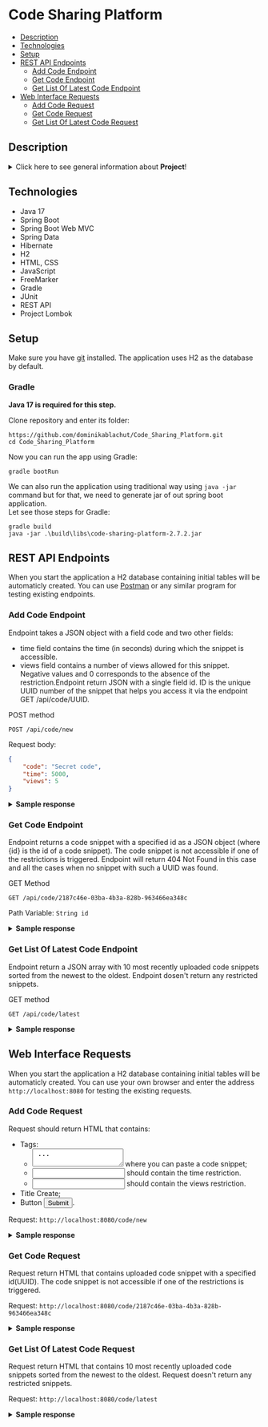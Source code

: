 # Code Sharing Platform
* [Description](#description)
* [Technologies](#technologies)
* [Setup](#setup)
* [REST API Endpoints](#rest-api-endpoints)
    * [Add Code Endpoint](#add-code-endpoint)
    * [Get Code Endpoint](#get-code-endpoint)
    * [Get List Of Latest Code Endpoint](#get-list-of-latest-code-endpoint)
* [Web Interface Requests](#web-interface-requests)
    * [Add Code Request](#add-code-request)
    * [Get Code Request](#get-code-request)
    * [Get List Of Latest Code Request](#get-list-of-latest-code-request)

## Description

<details>
<summary>Click here to see general information about <b>Project</b>!</summary>

Web application that allows to share code. WEB interface and REST API has been implemented. The user can add a code snippets, specifying the time for which it will be 
available in the database and the number of its possible views. If one above-mentioned restrictions is reached, the code is automatically removed from the databse. The 
user can also view the added code after entering its UUID or can view the last 10 added code snippets that were not restricted with a limit of the number of views or
viewing time.

The idea for project cames from Java Beckend Developer track in [JetBrains Academy](https://www.jetbrains.com/academy/).
</details>

## Technologies

<ul>
  <li>Java 17</li>
  <li>Spring Boot</li>
  <li>Spring Boot Web MVC</li>
  <li>Spring Data</li>
  <li>Hibernate</li>
  <li>H2</li>
  <li>HTML, CSS</li>
  <li>JavaScript</li>
  <li>FreeMarker</li>
  <li>Gradle</li>
  <li>JUnit</li>
  <li>REST API</li>
  <li>Project Lombok</li>
</ul>

## Setup

Make sure you have [git](https://git-scm.com/) installed. The application uses H2 as the database by default.

### Gradle

<b>Java 17 is required for this step.</b>

Clone repository and enter its folder:

```
https://github.com/dominikablachut/Code_Sharing_Platform.git
cd Code_Sharing_Platform
```

Now you can run the app using Gradle:

```
gradle bootRun
```

We can also run the application using traditional way using ```java -jar``` command but for that, we need to generate jar of out spring boot application.  
Let see those steps for Gradle:

```
gradle build
java -jar .\build\libs\code-sharing-platform-2.7.2.jar
```

## REST API Endpoints

When you start the application a H2 database containing initial tables will be automaticly created. You can use [Postman](https://www.postman.com) or any similar 
program for testing existing endpoints.

### Add Code Endpoint

Endpoint takes a JSON object with a field code and two other fields:
- time field contains the time (in seconds) during which the snippet is accessible.
- views field contains a number of views allowed for this snippet.
Negative values and 0 corresponds to the absence of the restriction.Endpoint return JSON with a single field id. ID is the unique UUID number of the snippet that helps you
access it via the endpoint GET /api/code/UUID.

POST method

```POST /api/code/new```

Request body:
```json
{
    "code": "Secret code",
    "time": 5000,
    "views": 5
}
```

<details>
<summary><b>Sample response</b></summary>
<p>
  
```json 
{ 
   "id" : "2187c46e-03ba-4b3a-828b-963466ea348c" 
}
```
 
</p>
</details>

### Get Code Endpoint

Endpoint  returns a code snippet with a specified id as a JSON object (where {id} is the id of a code snippet). The code snippet is not accessible if one of the 
restrictions is triggered. Endpoint will return 404 Not Found in this case and all the cases when no snippet with such a UUID was found.

GET Method

```GET /api/code/2187c46e-03ba-4b3a-828b-963466ea348c```

Path Variable:
```String id```

<details>
<summary><b>Sample response</b></summary>
<p>

```json 
{
    "code": "Secret code",
    "date": "2020/05/05 12:01:45",
    "time": 4995,
    "views": 4
}
```

</p>
</details>

### Get List Of Latest Code Endpoint

Endpoint return a JSON array with 10 most recently uploaded code snippets sorted from the newest to the oldest. Endpoint dosen't return any restricted snippets.

GET method

```GET /api/code/latest```

<details>
<summary><b>Sample response</b></summary>
<p>

```json 
[
    {
        "code": "public static void ...",
        "date": "2020/05/05 12:00:43",
        "time": 0,
        "views": 0
    },
    {
        "code": "class Code { ...",
        "date": "2020/05/05 11:59:12",
        "time": 0,
        "views": 0
    }
]
```

</p>
</details>

## Web Interface Requests

When you start the application a H2 database containing initial tables will be automaticly created. You can use your own browser and enter the address
```http://localhost:8080``` for testing the existing requests.

### Add Code Request

Request should return HTML that contains:
- Tags:
  - <textarea id="code_snippet"> ... </textarea> where you can paste a code snippet;
  - <input id="time_restriction" type="text"/> should contain the time restriction.
  - <input id="views_restriction" type="text"/> should contain the views restriction.
- Title Create;
- Button <button id="send_snippet" type="submit" onclick="send()">Submit</button>.

Request:
```http://localhost:8080/code/new```

<details>
<summary><b>Sample response</b></summary>
<p>

</p>
</details>

### Get Code Request

Request return HTML that contains uploaded code snippet with a specified id(UUID). The code snippet is not accessible if one of the restrictions is triggered.

Request:
```http://localhost:8080/code/2187c46e-03ba-4b3a-828b-963466ea348c```

<details>
<summary><b>Sample response</b></summary>
<p>

</p>
</details>

### Get List Of Latest Code Request

 Request return HTML that contains 10 most recently uploaded code snippets sorted from the newest to the oldest. Request doesn't return any restricted snippets.
 
 Request:
```http://localhost:8080/code/latest```

<details>
<summary><b>Sample response</b></summary>
<p>

</p>
</details>

 
